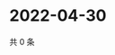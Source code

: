 # 2022-04-30

共 0 条

<!-- BEGIN WEIBO -->
<!-- 最后更新时间 Sat Apr 30 2022 19:12:55 GMT+0800 (China Standard Time) -->

<!-- END WEIBO -->
